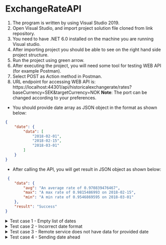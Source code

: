 # ExchangeRateAPI

1)	The program is written by using Visual Studio 2019.
2)	Open Visual Studio, and import project solution file cloned from link repository.
3)	You need to have .NET 6.0 installed on the machine you are running Visual studio.
4)	After importing project you should be able to see on the right hand side project structure.
5)	Run the project using green arrow.
6)	After executing the project, you will need some tool for testing WEB API (for example Postman).
8)	Select POST as Action method in Postman.
9)  URL endpoint for accessing WEB API is: https://localhost:44301/api/historicalexchangerate/rates?baseCurrency=SEK&targetCurrency=NOK
    **Note**: The port can be changed according to your preferences.
    
   - You should provide date array as JSON object in the format as shown below:

```json
{
    "date": {
        "data": [
            "2018-02-01",
            "2018-02-15",
            "2018-03-01"
        ]
    }
}
```    
   
   - After calling the API, you will get result in JSON object as shown below:
   
```json
 {
    "data": {
        "avg": "An average rate of 0.970839476467",
        "max": "A max rate of 0.9815486993 on 2018-02-15",
        "min": "A min rate of 0.9546869595 on 2018-03-01"
    },
    "result": "Success"
}
```
<details><summary>Test case 1 - Empty list of dates</summary>
<p>

Providing list of dates is mandatory, in order to get valid result.  Otherwise you will get an error of bad request. 
In the case you provide empty array, for an example:
   
  ```json
  {
    		"date": {
        		"data": []
    		}
  }
  ```
  You will get custom error message JSON object as result, as shown below:
  ```json
  {
    		"Date issue": [
        		"The provided date set should consist of at least one date value."
    		]
  }
  ```

</p>
</details>

  
<details><summary>Test case 2 - Incorrect date format</summary>
<p>
   If you provide incorrect date item, as shown below:
  
```json
{
    "date": {
        "data": [
            "2022-CRAYON"
        ]
    }
}
```
  You will get custom error message JSON object as result, as shown below:
  ```json
  {
    "errors": {
        "listDate": [
            "The listDate field is required."
        ],
        "date.data[0]": [
            "Could not convert string to DateTime: 2022-CRAYON. Path 'date.data[0]', line 4, position 25."
        ]
    },
    "type": "https://tools.ietf.org/html/rfc7231#section-6.5.1",
    "title": "One or more validation errors occurred.",
    "status": 400,
    "traceId": "00-d9cc3f0be8566032d0852aba55244abb-b39f48401d170b88-00"
  }
  ```
</p>
</details>

<details><summary>Test case 3 - Remote service does not have data for provided date</summary>
<p>
If the remote service does not have data for any of the dates in the list of dates:
   
```json
{
    "date": {
        "data": [
            "1990-04-01",
            "1990-04-15"
        ]
    }
```   
   
You will receive the following error message:


   
```json
  {
    "Remote service issue": [
        "Corrupted data from remote server."
    ]
  }
```
</p>
</details>  

<details><summary>Test case 4 - Sending date ahead</summary>
<p>
 If you are sending date after the current date:
 
```json
  {
    "date": {
        "data": 
        [
            "2023-01-01"
        ]
    }
  }
```
  You will receive the following error message:
 
```json
  {
    "Date issue": [
        "Cannot fetch data for dates ahead. Date ahead: 2023-01-01"
    ]
 }
```
</p>
</details>  
   
 
